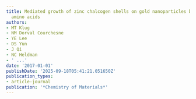 ```yaml
---
title: Mediated growth of zinc chalcogen shells on gold nanoparticles by free-base
  amino acids
authors:
- MT Klug
- NM Dorval Courchesne
- YE Lee
- DS Yun
- J Qi
- NC Heldman
- ' ...'
date: '2017-01-01'
publishDate: '2025-09-18T05:41:21.051650Z'
publication_types:
- article-journal
publication: '*Chemistry of Materials*'
---
```

